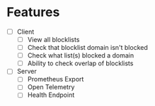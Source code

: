# Features
 - [ ] Client
   - [ ] View all blocklists
   - [ ] Check that blocklist domain isn't blocked
   - [ ] Check what list(s) blocked a domain
   - [ ] Ability to check overlap of blocklists
 - [ ] Server
   - [ ] Prometheus Export
   - [ ] Open Telemetry
   - [ ] Health Endpoint